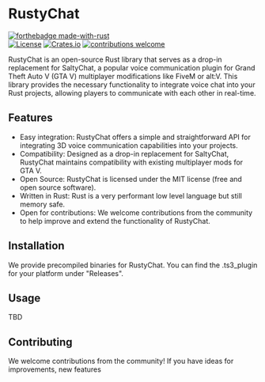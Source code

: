 # RustyChat

[![forthebadge made-with-rust](http://ForTheBadge.com/images/badges/made-with-rust.svg)](https://www.rust-lang.org/)\
[![License](https://img.shields.io/badge/license-MIT-blue.svg)](https://github.com/vanlueckn/RustyChat/blob/main/LICENSE)
[![Crates.io](https://img.shields.io/crates/v/rustychat.svg)](https://crates.io/crates/rustychat)
[![contributions welcome](https://img.shields.io/badge/contributions-welcome-brightgreen.svg?style=flat)](https://github.com/vanlueckn/RustyChat/issues)

RustyChat is an open-source Rust library that serves as a drop-in replacement for SaltyChat, a popular voice communication plugin for Grand Theft Auto V (GTA V) multiplayer modifications like FiveM or alt:V. This library provides the necessary functionality to integrate voice chat into your Rust projects, allowing players to communicate with each other in real-time.

## Features

- Easy integration: RustyChat offers a simple and straightforward API for integrating 3D voice communication capabilities into your projects.
- Compatibility: Designed as a drop-in replacement for SaltyChat, RustyChat maintains compatibility with existing multiplayer mods for GTA V.
- Open Source: RustyChat is licensed under the MIT license (free and open source software).
- Written in Rust: Rust is a very performant low level language but still memory safe.
- Open for contributions: We welcome contributions from the community to help improve and extend the functionality of RustyChat.

## Installation

We provide precompiled binaries for RustyChat. You can find the .ts3_plugin for your platform under "Releases".

## Usage

TBD

## Contributing

We welcome contributions from the community! If you have ideas for improvements, new features

